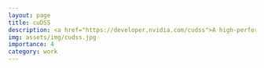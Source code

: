 ```yaml
---
layout: page
title: cuDSS
description: <a href="https://developer.nvidia.com/cudss">A high-performance CUDA Library for Direct Sparse Solvers¶</a>
img: assets/img/cudss.jpg
importance: 4
category: work
---
```

